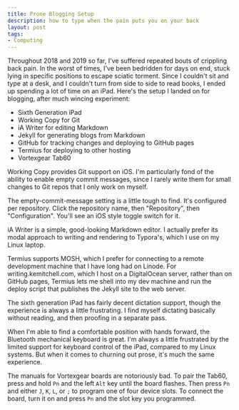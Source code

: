 ```yaml
---
title: Prone Blogging Setup
description: how to type when the pain puts you on your back
layout: post
tags:
- Computing
---
```


Throughout 2018 and 2019 so far, I've suffered repeated bouts of crippling back pain.  In the worst of times, I've been bedridden for days on end, stuck lying in specific positions to escape sciatic torment.  Since I couldn't sit and type at a desk, and I couldn't turn from side to side to read books, I ended up spending a lot of time on an iPad.  Here's the setup I landed on for blogging, after much wincing experiment:

- Sixth Generation iPad
- Working Copy for Git
- iA Writer for editing Markdown
- Jekyll for generating blogs from Markdown
- GitHub for tracking changes and deploying to GitHub pages
- Termius for deploying to other hosting
- Vortexgear Tab60

Working Copy provides Git support on iOS.  I'm particularly fond of the ability to enable empty commit messages, since I rarely write them for small changes to Git repos that I only work on myself.

The empty-commit-message setting is a little tough to find.  It's configured per repository.  Click the repository name, then "Repository", then "Configuration".  You'll see an iOS style toggle switch for it.

iA Writer is a simple, good-looking Markdown editor.  I actually prefer its modal approach to writing and rendering to Typora's, which I use on my Linux laptop.

Termius supports MOSH, which I prefer for connecting to a remote development machine that I have long had on Linode.  For writing.kemitchell.com, which I host on a DigitalOcean server, rather than on GitHub pages, Termius lets me shell into my dev machine and run the deploy script that publishes the Jekyll site to the web server.

The sixth generation iPad has fairly decent dictation support, though the experience is always a little frustrating.  I find myself dictating basically without reading, and then proofing in a separate pass.

When I'm able to find a comfortable position with hands forward, the Bluetooth mechanical keyboard is great.  I'm always a little frustrated by the limited support for keyboard control of the iPad, compared to my Linux systems.  But when it comes to churning out prose, it's much the same experience.

The manuals for Vortexgear boards are notoriously bad.  To pair the Tab60, press and hold `Pn` and the left `Alt` key until the board flashes.  Then press `Pn` and either `J`, `K`, `L`, or `;` to program one of four device slots.  To connect the board, turn it on and press `Pn` and the slot key you programmed.

